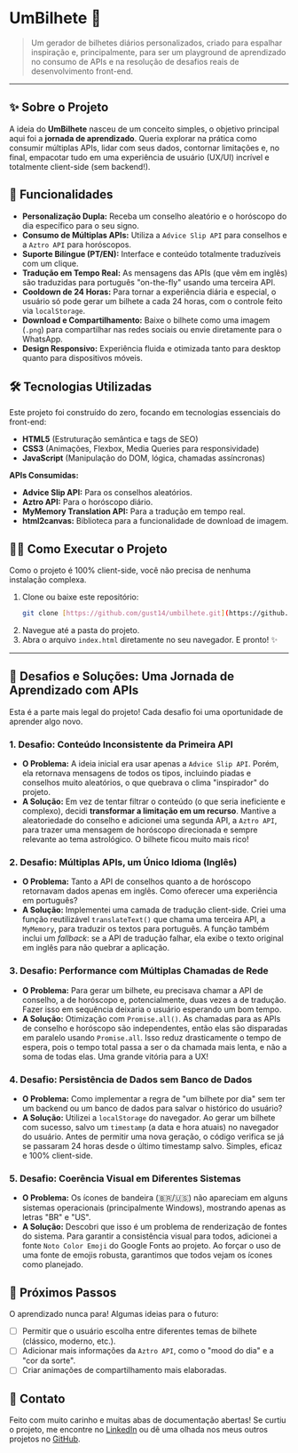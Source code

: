 # UmBilhete 📝

> Um gerador de bilhetes diários personalizados, criado para espalhar inspiração e, principalmente, para ser um playground de aprendizado no consumo de APIs e na resolução de desafios reais de desenvolvimento front-end.

---

## ✨ Sobre o Projeto

A ideia do **UmBilhete** nasceu de um conceito simples, o objetivo principal aqui foi a **jornada de aprendizado**. Queria explorar na prática como consumir múltiplas APIs, lidar com seus dados, contornar limitações e, no final, empacotar tudo em uma experiência de usuário (UX/UI) incrível e totalmente client-side (sem backend!).

## 🚀 Funcionalidades

* **Personalização Dupla:** Receba um conselho aleatório e o horóscopo do dia específico para o seu signo.
* **Consumo de Múltiplas APIs:** Utiliza a `Advice Slip API` para conselhos e a `Aztro API` para horóscopos.
* **Suporte Bilíngue (PT/EN):** Interface e conteúdo totalmente traduzíveis com um clique.
* **Tradução em Tempo Real:** As mensagens das APIs (que vêm em inglês) são traduzidas para português "on-the-fly" usando uma terceira API.
* **Cooldown de 24 Horas:** Para tornar a experiência diária e especial, o usuário só pode gerar um bilhete a cada 24 horas, com o controle feito via `localStorage`.
* **Download e Compartilhamento:** Baixe o bilhete como uma imagem (`.png`) para compartilhar nas redes sociais ou envie diretamente para o WhatsApp.
* **Design Responsivo:** Experiência fluida e otimizada tanto para desktop quanto para dispositivos móveis.

## 🛠️ Tecnologias Utilizadas

Este projeto foi construído do zero, focando em tecnologias essenciais do front-end:

* **HTML5** (Estruturação semântica e tags de SEO)
* **CSS3** (Animações, Flexbox, Media Queries para responsividade)
* **JavaScript** (Manipulação do DOM, lógica, chamadas assíncronas)

**APIs Consumidas:**

* **Advice Slip API:** Para os conselhos aleatórios.
* **Aztro API:** Para o horóscopo diário.
* **MyMemory Translation API:** Para a tradução em tempo real.
* **html2canvas:** Biblioteca para a funcionalidade de download de imagem.

## 🏃‍♀️ Como Executar o Projeto

Como o projeto é 100% client-side, você não precisa de nenhuma instalação complexa.

1.  Clone ou baixe este repositório:
    ```bash
    git clone [https://github.com/gust14/umbilhete.git](https://github.com/gust14/umbilhete.git)
    ```
2.  Navegue até a pasta do projeto.
3.  Abra o arquivo `index.html` diretamente no seu navegador. E pronto! ✨

---

## 🧠 Desafios e Soluções: Uma Jornada de Aprendizado com APIs

Esta é a parte mais legal do projeto! Cada desafio foi uma oportunidade de aprender algo novo.

### 1. Desafio: Conteúdo Inconsistente da Primeira API

* **O Problema:** A ideia inicial era usar apenas a `Advice Slip API`. Porém, ela retornava mensagens de todos os tipos, incluindo piadas e conselhos muito aleatórios, o que quebrava o clima "inspirador" do projeto.
* **A Solução:** Em vez de tentar filtrar o conteúdo (o que seria ineficiente e complexo), decidi **transformar a limitação em um recurso**. Mantive a aleatoriedade do conselho e adicionei uma segunda API, a `Aztro API`, para trazer uma mensagem de horóscopo direcionada e sempre relevante ao tema astrológico. O bilhete ficou muito mais rico!

### 2. Desafio: Múltiplas APIs, um Único Idioma (Inglês)

* **O Problema:** Tanto a API de conselhos quanto a de horóscopo retornavam dados apenas em inglês. Como oferecer uma experiência em português?
* **A Solução:** Implementei uma camada de tradução client-side. Criei uma função reutilizável `translateText()` que chama uma terceira API, a `MyMemory`, para traduzir os textos para português. A função também inclui um *fallback*: se a API de tradução falhar, ela exibe o texto original em inglês para não quebrar a aplicação.

### 3. Desafio: Performance com Múltiplas Chamadas de Rede

* **O Problema:** Para gerar um bilhete, eu precisava chamar a API de conselho, a de horóscopo e, potencialmente, duas vezes a de tradução. Fazer isso em sequência deixaria o usuário esperando um bom tempo.
* **A Solução:** Otimização com `Promise.all()`. As chamadas para as APIs de conselho e horóscopo são independentes, então elas são disparadas em paralelo usando `Promise.all`. Isso reduz drasticamente o tempo de espera, pois o tempo total passa a ser o da chamada mais lenta, e não a soma de todas elas. Uma grande vitória para a UX!

### 4. Desafio: Persistência de Dados sem Banco de Dados

* **O Problema:** Como implementar a regra de "um bilhete por dia" sem ter um backend ou um banco de dados para salvar o histórico do usuário?
* **A Solução:** Utilizei a `localStorage` do navegador. Ao gerar um bilhete com sucesso, salvo um `timestamp` (a data e hora atuais) no navegador do usuário. Antes de permitir uma nova geração, o código verifica se já se passaram 24 horas desde o último timestamp salvo. Simples, eficaz e 100% client-side.

### 5. Desafio: Coerência Visual em Diferentes Sistemas

* **O Problema:** Os ícones de bandeira (🇧🇷/🇺🇸) não apareciam em alguns sistemas operacionais (principalmente Windows), mostrando apenas as letras "BR" e "US".
* **A Solução:** Descobri que isso é um problema de renderização de fontes do sistema. Para garantir a consistência visual para todos, adicionei a fonte `Noto Color Emoji` do Google Fonts ao projeto. Ao forçar o uso de uma fonte de emojis robusta, garantimos que todos vejam os ícones como planejado.

## 🔮 Próximos Passos

O aprendizado nunca para! Algumas ideias para o futuro:

- [ ] Permitir que o usuário escolha entre diferentes temas de bilhete (clássico, moderno, etc.).
- [ ] Adicionar mais informações da `Aztro API`, como o "mood do dia" e a "cor da sorte".
- [ ] Criar animações de compartilhamento mais elaboradas.

## 💬 Contato

Feito com muito carinho e muitas abas de documentação abertas! Se curtiu o projeto, me encontre no [LinkedIn](https://www.linkedin.com/in/gustavo-solf/) ou dê uma olhada nos meus outros projetos no [GitHub](https://github.com/gust14).